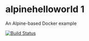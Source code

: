 # alpinehelloworld 1
An Alpine-based Docker example

[![Build Status](http://ip10-0-0-3-cjimkfh79sugqdpn13cg-8080.direct.docker.labs.eazytraining.fr/buildStatus/icon?job=deploiement)](http://ip10-0-0-3-cjimkfh79sugqdpn13cg-8080.direct.docker.labs.eazytraining.fr/job/deploiement/)




